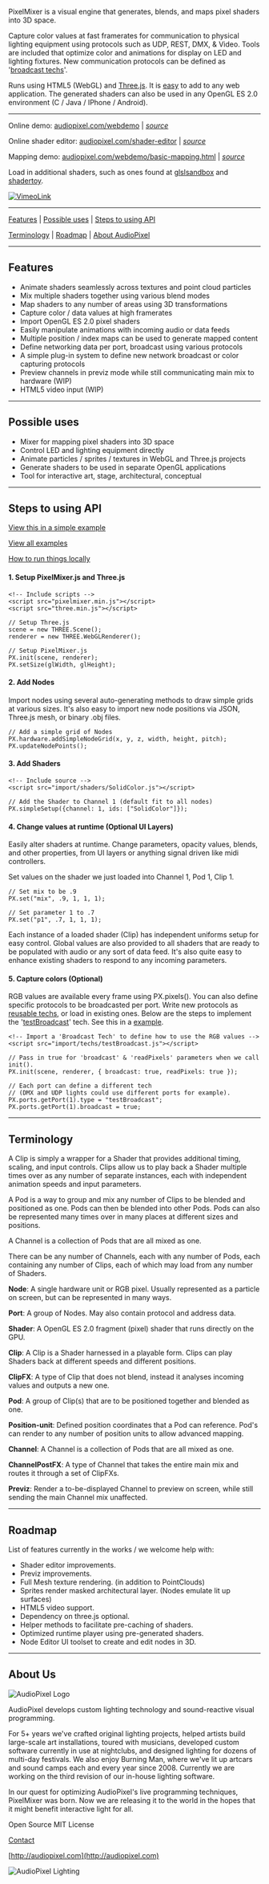 
PixelMixer is a visual engine that generates, blends, and maps pixel shaders into 3D space.

Capture color values at fast framerates for communication to physical lighting equipment using protocols such as UDP, REST, DMX, & Video. Tools are included that optimize color and animations for display on LED and lighting fixtures. New communication protocols can be defined as '[broadcast techs](https://github.com/audiopixel/pixelmixer/tree/master/examples/import/techs)'. 

Runs using HTML5 (WebGL) and [Three.js](http://threejs.org). It is [easy](https://github.com/audiopixel/pixelmixer#steps-to-using-api) to add to any web application.
The generated shaders can also be used in any OpenGL ES 2.0 environment (C / Java / IPhone / Android).

---

Online demo: [audiopixel.com/webdemo](http://audiopixel.com/webdemo) | *[source](https://github.com/audiopixel/pixelmixer/blob/master/examples/webdemo.html)*

Online shader editor: [audiopixel.com/shader-editor](http://audiopixel.com/shader-editor/) | *[source](https://github.com/audiopixel/pixelmixer-sandbox)*

Mapping demo: [audiopixel.com/webdemo/basic-mapping.html](http://audiopixel.com/webdemo/basic-mapping.html) | *[source](https://github.com/audiopixel/pixelmixer/blob/master/examples/basic_mapping_example.html)*

Load in additional shaders, such as ones found at [glslsandbox](http://glslsandbox.com/) and [shadertoy](https://www.shadertoy.com).

[![VimeoLink](https://github.com/audiopixel/pixelmixer/blob/master/docs/images/pixelmixer-vimeo.png)](https://vimeo.com/125231156)

---

[Features](https://github.com/audiopixel/pixelmixer#features) | 
[Possible uses](https://github.com/audiopixel/pixelmixer#possible-uses) | 
[Steps to using API](https://github.com/audiopixel/pixelmixer#steps-to-using-api)

[Terminology](https://github.com/audiopixel/pixelmixer#terminology) |
[Roadmap](https://github.com/audiopixel/pixelmixer#roadmap) |
[About AudioPixel](https://github.com/audiopixel/pixelmixer#about-ap)

---

## Features ##

* Animate shaders seamlessly across textures and point cloud particles 
* Mix multiple shaders together using various blend modes
* Map shaders to any number of areas using 3D transformations
* Capture color / data values at high framerates
* Import OpenGL ES 2.0 pixel shaders
* Easily manipulate animations with incoming audio or data feeds
* Multiple position / index maps can be used to generate mapped content
* Define networking data per port, broadcast using various protocols
* A simple plug-in system to define new network broadcast or color capturing protocols
* Preview channels in previz mode while still communicating main mix to hardware (WIP)
* HTML5 video input (WIP)

---

## Possible uses ##

* Mixer for mapping pixel shaders into 3D space
* Control LED and lighting equipment directly
* Animate particles / sprites / textures in WebGL and Three.js projects
* Generate shaders to be used in separate OpenGL applications
* Tool for interactive art, stage, architectural, conceptual

---

## Steps to using API ##

[View this in a simple example](https://github.com/audiopixel/pixelmixer/blob/master/examples/basic_example.html)

[View all examples](https://github.com/audiopixel/pixelmixer/blob/master/examples/)

[How to run things locally](https://github.com/mrdoob/three.js/wiki/How-to-run-things-locally)


#### 1. Setup PixelMixer.js and Three.js ####

```
<!-- Include scripts -->
<script src="pixelmixer.min.js"></script>
<script src="three.min.js"></script>

// Setup Three.js
scene = new THREE.Scene();
renderer = new THREE.WebGLRenderer(); 

// Setup PixelMixer.js
PX.init(scene, renderer);
PX.setSize(glWidth, glHeight);

```
#### 2. Add Nodes ####

Import nodes using several auto-generating methods to draw simple grids at various sizes.
It's also easy to import new node positions via JSON, Three.js mesh, or binary .obj files.

```
// Add a simple grid of Nodes 
PX.hardware.addSimpleNodeGrid(x, y, z, width, height, pitch);
PX.updateNodePoints();

```
#### 3. Add Shaders ####

```
<!-- Include source -->
<script src="import/shaders/SolidColor.js"></script>

// Add the Shader to Channel 1 (default fit to all nodes)
PX.simpleSetup({channel: 1, ids: ["SolidColor"]});

```
#### 4. Change values at runtime (Optional UI Layers) ####

Easily alter shaders at runtime. Change parameters, opacity values, blends, and other properties, from UI layers or anything signal driven like midi controllers. 

Set values on the shader we just loaded into Channel 1, Pod 1, Clip 1.

```
// Set mix to be .9
PX.set("mix", .9, 1, 1, 1); 

// Set parameter 1 to .7
PX.set("p1", .7, 1, 1, 1); 

```

Each instance of a loaded shader (Clip) has independent uniforms setup for easy control. Global values are also provided to all shaders that are ready to be populated with audio or any sort of data feed. It's also quite easy to enhance existing shaders to respond to any incoming parameters. 

#### 5. Capture colors (Optional) ####
RGB values are available every frame using PX.pixels(). You can also define specific protocols to be broadcasted per port. Write new protocols as [reusable techs](https://github.com/audiopixel/pixelmixer/tree/master/examples/import/techs), or load in existing ones. Below are the steps to implement the '[testBroadcast](https://github.com/audiopixel/pixelmixer/blob/master/examples/import/techs/testBroadcast.js)' tech. See this in a [example](https://github.com/audiopixel/pixelmixer/blob/master/examples/readpixels.html).

```
<!-- Import a 'Broadcast Tech' to define how to use the RGB values -->
<script src="import/techs/testBroadcast.js"></script>

// Pass in true for 'broadcast' & 'readPixels' parameters when we call init().
PX.init(scene, renderer, { broadcast: true, readPixels: true });

// Each port can define a different tech
// (DMX and UDP lights could use different ports for example).
PX.ports.getPort(1).type = "testBroadcast";
PX.ports.getPort(1).broadcast = true;
```

---

## Terminology ##

A Clip is simply a wrapper for a Shader that provides additional timing, scaling, and input controls. Clips allow us to play back a Shader multiple times over as any number of separate instances, each with independent animation speeds and input parameters.

A Pod is a way to group and mix any number of Clips to be blended and positioned as one. Pods can then be blended into other Pods. Pods can also be represented many times over in many places at different sizes and positions. 

A Channel is a collection of Pods that are all mixed as one. 

There can be any number of Channels, each with any number of Pods, each containing any number of Clips, each of which may load from any number of Shaders.



**Node**: A single hardware unit or RGB pixel. Usually represented as a particle on screen, but can be represented in many ways.

**Port**: A group of Nodes. May also contain protocol and address data.

**Shader**: A OpenGL ES 2.0 fragment (pixel) shader that runs directly on the GPU.

**Clip**: A Clip is a Shader harnessed in a playable form. Clips can play Shaders back at different speeds and different positions.

**ClipFX**: A type of Clip that does not blend, instead it analyses incoming values and outputs a new one.

**Pod**: A group of Clip(s) that are to be positioned together and blended as one.

**Position-unit**: Defined position coordinates that a Pod can reference. Pod's can render to any number of position units to allow advanced mapping.

**Channel**: A Channel is a collection of Pods that are all mixed as one.

**ChannelPostFX**: A type of Channel that takes the entire main mix and routes it through a set of ClipFXs.

**Previz**: Render a to-be-displayed Channel to preview on screen, while still sending the main Channel mix unaffected.


---

## Roadmap ##

List of features currently in the works / we welcome help with:

* Shader editor improvements.
* Previz improvements.
* Full Mesh texture rendering. (in addition to PointClouds)
* Sprites render masked architectural layer. (Nodes emulate lit up surfaces)
* HTML5 video support.
* Dependency on three.js optional.
* Helper methods to facilitate pre-caching of shaders.
* Optimized runtime player using pre-generated shaders.
* Node Editor UI toolset to create and edit nodes in 3D.

---

## About Us ##

![AudioPixel Logo](https://github.com/audiopixel/pixelmixer/blob/master/docs/images/audiopixel-web-grid.png)


AudioPixel develops custom lighting technology and sound-reactive visual programming.

For 5+ years we've crafted original lighting projects, helped artists build large-scale art installations, toured with musicians, developed custom software currently in use at nightclubs, and designed lighting for dozens of multi-day festivals. We also enjoy Burning Man, where we've lit up artcars and sound camps each and every year since 2008. Currently we are working on the third revision of our in-house lighting software.

In our quest for optimizing AudioPixel's live programming techniques, PixelMixer was born.
Now we are releasing it to the world in the hopes that it might benefit interactive light for all.

Open Source MIT License

[Contact](http://audiopixel.com/contact)

[http://audiopixel.com](http://audiopixel.com)

![AudioPixel Lighting](https://github.com/audiopixel/pixelmixer/blob/master/docs/images/audiopixel-lighting.jpg)
